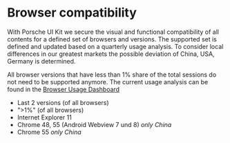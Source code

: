 # Browser compatibility

With Porsche UI Kit we secure the visual and functional compatibility of all contents for a defined set of browsers and versions. The supported set is defined and updated based on a quarterly usage analysis. To consider local differences in our greatest markets the possible deviation of China, USA, Germany is determined.

All browser versions that have less than 1% share of the total sessions do not need to be supported anymore. 
The current usage analysis can be found in the [Browser Usage Dashboard](https://datastudio.google.com/open/1kMBbEg9F79q_QOg2zFtz52I_S85Fy47b)

* Last 2 versions (of all browsers)
* ">1%" (of all browsers) 
* Internet Explorer 11	 
* Chrome 48, 55 (Android Webview 7 und 8) _only China_
* Chrome 55 _only China_
